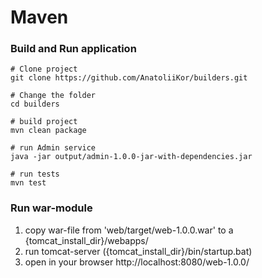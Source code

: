# Maven
### Build and Run application

```shell script
# Clone project
git clone https://github.com/AnatoliiKor/builders.git

# Change the folder
cd builders

# build project
mvn clean package

# run Admin service
java -jar output/admin-1.0.0-jar-with-dependencies.jar

# run tests
mvn test 
```

### Run war-module
1. copy war-file from 'web/target/web-1.0.0.war' to a {tomcat_install_dir}/webapps/
2. run tomcat-server ({tomcat_install_dir}/bin/startup.bat)
3. open in your browser http://localhost:8080/web-1.0.0/